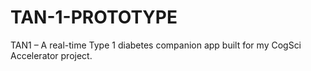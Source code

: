 # TAN-1-PROTOTYPE
TAN1 – A real-time Type 1 diabetes companion app built for my CogSci Accelerator project.
